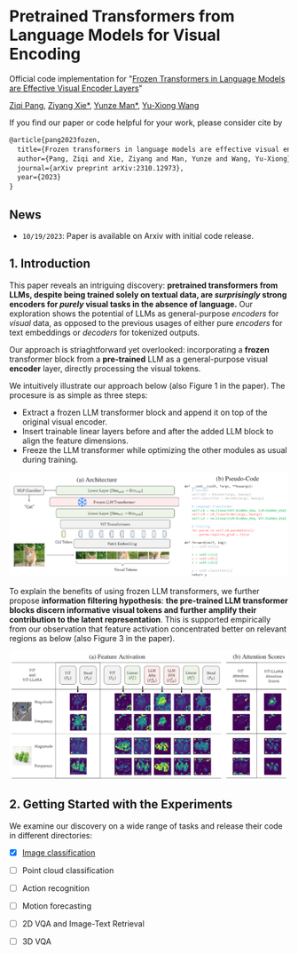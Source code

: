 # Pretrained Transformers from Language Models for Visual Encoding

Official code implementation for "[Frozen Transformers in Language Models are Effective Visual Encoder Layers](https://arxiv.org/abs/2310.12973)"

[Ziqi Pang](https://ziqipang.github.io/), [Ziyang Xie*](https://ziyangxie.site/), [Yunze Man*](https://yunzeman.github.io/), [Yu-Xiong Wang](https://yxw.web.illinois.edu/)

If you find our paper or code helpful for your work, please consider cite by
```tex
@article{pang2023fozen,
  title={Frozen transformers in language models are effective visual encoder layers},
  author={Pang, Ziqi and Xie, Ziyang and Man, Yunze and Wang, Yu-Xiong},
  journal={arXiv preprint arXiv:2310.12973},
  year={2023}
}
```

## News

* `10/19/2023`: Paper is available on Arxiv with initial code release.

## 1. Introduction

This paper reveals an intriguing discovery: **pretrained transformers from LLMs, despite being trained solely on textual data, are *surprisingly* strong encoders for *purely* visual tasks in the absence of language.** Our exploration shows the potential of LLMs as general-purpose *encoders* for *visual* data, as opposed to the previous usages of either pure *encoders* for text embeddings or *decoders* for tokenized outputs.

Our approach is striaghtforward yet overlooked: incorporating a **frozen** transformer block from a **pre-trained** LLM as a general-purpose visual **encoder** layer, directly processing the visual tokens. 

We intuitively illustrate our approach below (also Figure 1 in the paper). The procesure is as simple as three steps:

* Extract a frozen LLM transformer block and append it on top of the original visual encoder.
* Insert trainable linear layers before and after the added LLM block to align the feature dimensions.
* Freeze the LLM transformer while optimizing the other modules as usual during training.

![method](assets/method.png)

To explain the benefits of using frozen LLM transformers, we further propose **information filtering hypothesis**: **the pre-trained LLM transformer blocks discern informative visual tokens and further amplify their contribution to the latent representation**. This is supported empirically from our observation that feature activation concentrated better on relevant regions as below (also Figure 3 in the paper).

![hypothesis](assets/hypothesis.png)

## 2. Getting Started with the Experiments

We examine our discovery on a wide range of tasks and release their code in different directories:

- [x] [Image classification](./image_classification/README.md)
- [ ] Point cloud classification
- [ ] Action recognition
- [ ] Motion forecasting
- [ ] 2D VQA and Image-Text Retrieval 
- [ ] 3D VQA

